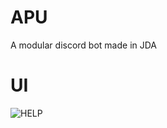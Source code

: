 # APU
A modular discord bot made in JDA 
# UI
![HELP](https://cdn.discordapp.com/attachments/804865488181788755/834901465586991104/unknown.png)
